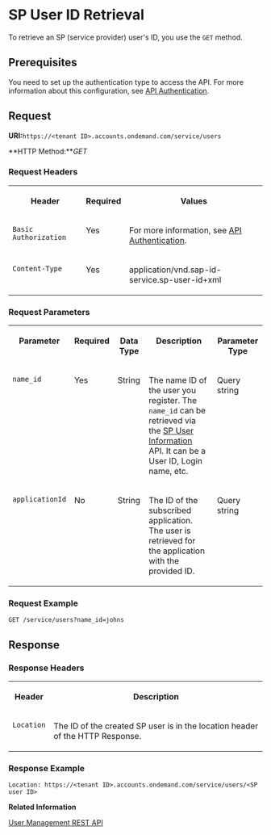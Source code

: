 <!-- loioead62fcd8a8c4d97980bcdd102725a14 -->

# SP User ID Retrieval

To retrieve an SP \(service provider\) user's ID, you use the `GET` method.



<a name="loioead62fcd8a8c4d97980bcdd102725a14__section_mbm_1xk_fdb"/>

## Prerequisites

You need to set up the authentication type to access the API. For more information about this configuration, see [API Authentication](../Operation-Guide/api-authentication-9d200d5.md).



## Request

**URI:**`https://<tenant ID>.accounts.ondemand.com/service/users`

**HTTP Method:***GET*



### Request Headers


<table>
<tr>
<th valign="top">

Header



</th>
<th valign="top">

Required



</th>
<th valign="top">

Values



</th>
</tr>
<tr>
<td valign="top">

`Basic Authorization`



</td>
<td valign="top">

Yes



</td>
<td valign="top">

For more information, see [API Authentication](../Operation-Guide/api-authentication-9d200d5.md).



</td>
</tr>
<tr>
<td valign="top">

`Content-Type`



</td>
<td valign="top">

Yes



</td>
<td valign="top">

application/vnd.sap-id-service.sp-user-id+xml



</td>
</tr>
</table>



### Request Parameters


<table>
<tr>
<th valign="top">

Parameter



</th>
<th valign="top">

Required



</th>
<th valign="top">

Data Type



</th>
<th valign="top">

Description



</th>
<th valign="top">

Parameter Type



</th>
</tr>
<tr>
<td valign="top">

`name_id`



</td>
<td valign="top">

Yes



</td>
<td valign="top">

String



</td>
<td valign="top">

The name ID of the user you register. The `name_id` can be retrieved via the [SP User Information](sp-user-information-dc96d56.md) API. It can be a User ID, Login name, etc.



</td>
<td valign="top">

Query string



</td>
</tr>
<tr>
<td valign="top">

`applicationId`



</td>
<td valign="top">

No



</td>
<td valign="top">

String



</td>
<td valign="top">

The ID of the subscribed application. The user is retrieved for the application with the provided ID.



</td>
<td valign="top">

Query string



</td>
</tr>
</table>



### Request Example

```
GET /service/users?name_id=johns
```



## Response



### Response Headers


<table>
<tr>
<th valign="top">

Header



</th>
<th valign="top">

Description



</th>
</tr>
<tr>
<td valign="top">

`Location`



</td>
<td valign="top">

The ID of the created SP user is in the location header of the HTTP Response.



</td>
</tr>
</table>



### Response Example

```
Location: https://<tenant ID>.accounts.ondemand.com/service/users/<SP user ID>
```



**Related Information**  


[User Management REST API](user-management-rest-api-e6bb70d.md "This REST API allows you to implement a request for user management, such as user registration, as well as SP user retrieval, deactivation and deletion.")

